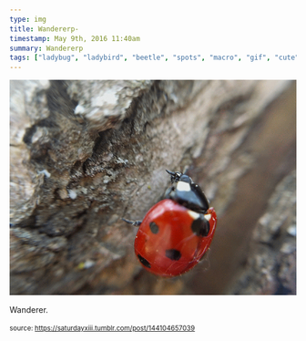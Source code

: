 ```yaml
---
type: img
title: Wandererp-
timestamp: May 9th, 2016 11:40am
summary: Wandererp 
tags: ["ladybug", "ladybird", "beetle", "spots", "macro", "gif", "cute", "insect", "bug", "crawl", "photography"]
---
```

<img src="../media/144104657039.gif"/>
                                                                                          
Wanderer.
 
                                    
                
                
                
                
                                
<small>source: https://saturdayxiii.tumblr.com/post/144104657039</small>